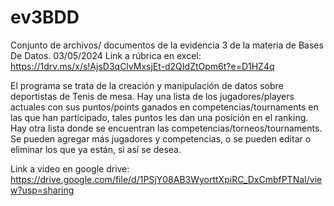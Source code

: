 # ev3BDD
Conjunto de archivos/ documentos de la evidencia 3 de la materia de Bases De Datos. 03/05/2024
Link a rúbrica en excel: https://1drv.ms/x/s!AjsD3qClvMxsjEt-d2QIdZtOpm6t?e=D1HZ4q

El programa se trata de la creación y manipulación de datos sobre deportistas de Tenis de mesa.
Hay una lista de los jugadores/players actuales con sus puntos/points ganados en competencias/tournaments en las que han participado, tales puntos les dan una posición en el ranking.
Hay otra lista donde se encuentran las competencias/torneos/tournaments.
Se pueden agregar más jugadores y competencias, o se pueden editar o eliminar los que ya están, si así se desea.

Link a video en google drive: https://drive.google.com/file/d/1PSjY08AB3WyorttXpiRC_DxCmbfPTNaI/view?usp=sharing
